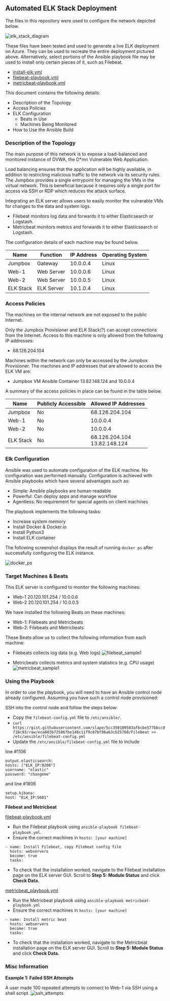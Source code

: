## Automated ELK Stack Deployment

The files in this repository were used to configure the network depicted below.

![elk_stack_diagram](images/elk_stack_diagram.png)

These files have been tested and used to generate a live ELK deployment on Azure. They can be used to recreate the entire deployment pictured above. Alternatively, select portions of the Ansible playbook file may be used to install only certain pieces of it, such as Filebeat.

  - [install-elk.yml](install-elk.yml)
  - [filebeat-playbook.yml](filebeat-playbook.yml)
  - [metricbeat-playbook.yml](metricbeat-playbook.yml)

This document contains the following details:
- Description of the Topology
- Access Policies
- ELK Configuration
  - Beats in Use
  - Machines Being Monitored
- How to Use the Ansible Build


### Description of the Topology

The main purpose of this network is to expose a load-balanced and monitored instance of DVWA, the D*mn Vulnerable Web Application.

Load balancing ensures that the application will be highly available, in addition to restricting malicious traffic to the network via its security rules. The Jumpbox provides a single entrypoint for managing the VMs in the virtual network. This is beneficial because it requires only a single port for access via SSH or RDP which reduces the attack surface.

Integrating an ELK server allows users to easily monitor the vulnerable VMs for changes to the data and system logs.
- Filebeat monitors log data and forwards it to either Elasticsearch or Logstash.
- Metricbeat monitors metrics and forwards it to either Elasticsearch or Logstash.

The configuration details of each machine may be found below.

| Name      | Function       | IP Address | Operating System |
|-----------|----------------|------------|------------------|
| Jumpbox   | Gateway        | 10.0.0.4   | Linux            |
| Web-1     | Web Server     | 10.0.0.6   | Linux            |
| Web-2     | Web Server     | 10.0.0.5   | Linux            |
| ELK Stack | ELK Server     | 10.1.0.4   | Linux            |

### Access Policies

The machines on the internal network are not exposed to the public Internet. 

Only the Jumpbox Provisioner and ELK Stack(?) can accept connections from the Internet. Access to this machine is only allowed from the following IP addresses:
- 68.126.204.104

Machines within the network can only be accessed by the Jumpbox Provisioner. The machines and IP addresses that are allowed to access the ELK VM are:
- Jumpbox VM Ansible Container 13.82.148.124 and 10.0.0.4

A summary of the access policies in place can be found in the table below.

| Name      | Publicly Accessible | Allowed IP Addresses            |
|-----------|---------------------|---------------------------------|
| Jumpbox   | No                  | 68.126.204.104                  |
| Web-1     | No                  | 10.0.0.4                        |
| Web-2     | No                  | 10.0.0.4                        |
| ELK Stack | No                  | 68.126.204.104<br>13.82.148.124 |

### Elk Configuration

Ansible was used to automate configuration of the ELK machine. No configuration was performed manually. Configuration is achieved with Ansible playbooks which have several advantages such as:
- Simple: Ansible playbooks are human readable
- Powerful: Can deploy apps and manage workflow
- Agentless: No requirement for special agents on client machines

The playbook implements the following tasks:
- Increase system memory
- Install Docker & Docker.io
- Install Python3
- Install ELK container

The following screenshot displays the result of running `docker ps` after successfully configuring the ELK instance.

![docker_ps](images/docker_ps.png)

### Target Machines & Beats
This ELK server is configured to monitor the following machines:
- Web-1 20.120.101.254 / 10.0.0.6
- Web-2 20.120.101.254 / 10.0.0.5

We have installed the following Beats on these machines:
- Web-1: Filebeats and Metricbeats
- Web-2: Filebeats and Metricbeats

These Beats allow us to collect the following information from each machine:
- Filebeats collects log data (e.g. Web logs)
![filebeat_sample1](/images/filebeat_sample1.png)


- Metricbeats collects metrics and system statistics (e.g. CPU usage)
![metricbeat_sample1](/images/metricbeat_sample1.png)
 
### Using the Playbook
In order to use the playbook, you will need to have an Ansible control node already configured. Assuming you have such a control node provisioned: 

SSH into the control node and follow the steps below:
- Copy the `filebeat-config.yml` file to `/etc/ansible/`.
- `curl https://gist.githubusercontent.com/slape/5cc350109583af6cbe577bbcc0710c93/raw/eca603b72586fbe148c11f9c87bf96a63cb25760/Filebeat >> /etc/ansible/filebeat-config.yml`
- Update the `/etc/ansible/filebeat-config.yml` file to include

line #1106
```
output.elasticsearch:
hosts: ["ELK_IP:9200"]
username: "elastic"
password: "changeme"
```
and line #1806
```
setup.kibana:
host: "ELK_IP:5601"
```

**Filebeat and Metricbeat**

[filebeat-playbook.yml](/filebeat-playbook.yml)
- Run the Filebeat playbook using `ansible-playbook filebeat-playbook.yml`.
- Ensure the correct machines in `hosts: [your machine]`
```
- name: Install Filebeat, copy Filebeat config file
  hosts: webservers
  become: true
  tasks:
```
- To check that the installation worked, navigate to the Filebeat installation page on the ELK server GUI. Scroll to **Step 5: Module Status** and click **Check Data.**

[metricbeat_playbook.yml](/metricbeat-playbook.yml)
- Run the Metricbeat playbook using `ansible-playbook metricbeat-playbook.yml`
- Ensure the correct machines in `hosts: [your machine]`
```
- name: Install metric beat
  hosts: webservers
  become: true
  tasks:
```
- To check that the installation worked, navigate to the Metricbeat installation page on the ELK server GUI. Scroll to **Step 5: Module Status** and click **Check Data.**

### Misc Information
**Example 1: Failed SSH Attempts**

A user made 100 repeated attempts to connect to Web-1 via SSH using a shell script.
![ssh_attempts](images/ssh_attempts.png)



